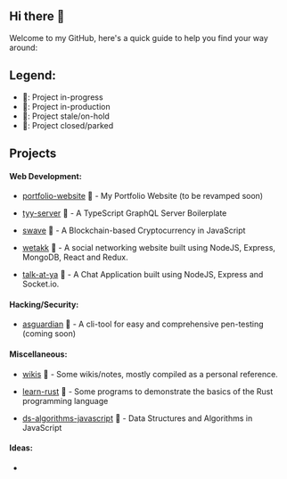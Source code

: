 ## Hi there 👋
Welcome to my GitHub, here's a quick guide to help you find your way around: 

## Legend:
- :green_book:: Project in-progress
- :blue_book:: Project in-production
- :orange_book:: Project stale/on-hold
- :closed_book:: Project closed/parked

## Projects
#### Web Development:
- [portfolio-website](https://devwatch.org/) :blue_book: - My Portfolio Website (to be revamped soon)

- [tyy-server](https://github.com/hrittik777/tyy-server) :green_book: - A TypeScript GraphQL Server Boilerplate

- [swave](https://github.com/hrittik777/swave) :blue_book: - A Blockchain-based Cryptocurrency in JavaScript

- [wetakk](https://github.com/hrittik777/wetakk) :closed_book: - A social networking website built using NodeJS, Express, MongoDB, React and Redux.

- [talk-at-ya](https://github.com/hrittik777/talk-at-ya) :closed_book: - A Chat Application built using NodeJS, Express and Socket.io.

#### Hacking/Security:
- [asguardian](https://github.com/hrittik777/asguardian) :green_book: - A cli-tool for easy and comprehensive pen-testing (coming soon)

#### Miscellaneous:
- [wikis](https://github.com/hrittik777/wikis) :green_book: - Some wikis/notes, mostly compiled as a personal reference.

- [learn-rust](https://github.com/hrittik777/learn-rust) :orange_book: - Some programs to demonstrate the basics of the Rust programming language

- [ds-algorithms-javascript](https://github.com/hrittik777/ds-algorithms-javascript) :green_book: - Data Structures and Algorithms in JavaScript

#### Ideas:
- 